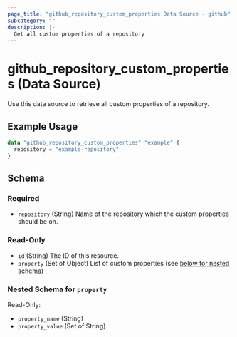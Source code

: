 ```yaml
---
page_title: "github_repository_custom_properties Data Source - github"
subcategory: ""
description: |-
  Get all custom properties of a repository
---
```


# github_repository_custom_properties (Data Source)

Use this data source to retrieve all custom properties of a repository.

## Example Usage

```terraform
data "github_repository_custom_properties" "example" {
  repository = "example-repository"
}
```

<!-- schema generated by tfplugindocs -->
## Schema

### Required

- `repository` (String) Name of the repository which the custom properties should be on.

### Read-Only

- `id` (String) The ID of this resource.
- `property` (Set of Object) List of custom properties (see [below for nested schema](#nestedatt--property))

<a id="nestedatt--property"></a>
### Nested Schema for `property`

Read-Only:

- `property_name` (String)
- `property_value` (Set of String)
